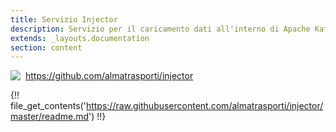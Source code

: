```yaml
---
title: Servizio Injector
description: Servizio per il caricamento dati all'interno di Apache Kafka
extends: _layouts.documentation
section: content
---
```


<img style="float: left; margin:auto; margin-right: 8px;" src="/assets/img/GitHub-Mark-32px.png"><a href="https://github.com/almatrasporti/injector" target="_blank">https://github.com/almatrasporti/injector</a>

{!! file_get_contents('https://raw.githubusercontent.com/almatrasporti/injector/master/readme.md') !!}